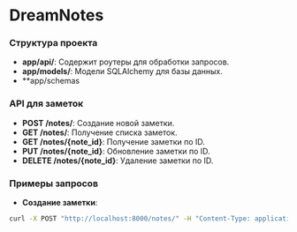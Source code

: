 # DreamNotes

### Структура проекта

- **app/api/**: Содержит роутеры для обработки запросов.
- **app/models/**: Модели SQLAlchemy для базы данных.
- **app/schemas

### API для заметок

- **POST /notes/**: Создание новой заметки.
- **GET /notes/**: Получение списка заметок.
- **GET /notes/{note_id}**: Получение заметки по ID.
- **PUT /notes/{note_id}**: Обновление заметки по ID.
- **DELETE /notes/{note_id}**: Удаление заметки по ID.

### Примеры запросов

- **Создание заметки**:

```bash
curl -X POST "http://localhost:8000/notes/" -H "Content-Type: application/json" -d '{"title": "Note Title", "content": "Note Content", "tags": ["tag1", "tag2"]}'
